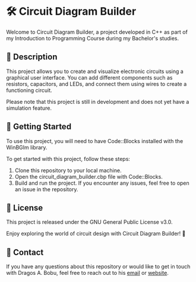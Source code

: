 # 🛠️ Circuit Diagram Builder
Welcome to Circuit Diagram Builder, a project developed in C++ as part of my Introduction to Programming Course during my Bachelor's studies.

## 📁 Description
This project allows you to create and visualize electronic circuits using a graphical user interface. You can add different components such as resistors, capacitors, and LEDs, and connect them using wires to create a functioning circuit.

Please note that this project is still in development and does not yet have a simulation feature.

## 🚀 Getting Started
To use this project, you will need to have Code::Blocks installed with the WinBGIm library.

To get started with this project, follow these steps:

1. Clone this repository to your local machine.
2. Open the circuit_diagram_builder.cbp file with Code::Blocks.
3. Build and run the project.
If you encounter any issues, feel free to open an issue in the repository.

## 📝 License
This project is released under the GNU General Public License v3.0.

Enjoy exploring the world of circuit design with Circuit Diagram Builder! 🚀

## 🤝 Contact
If you have any questions about this repository or would like to get in touch with Dragos A. Bobu, feel free to reach out to his [email](mailto:bobudragos0@gmail.com?subject=[GitHub]CircuitDiagram%20Interest) or [website](https://bobudragos.github.io/).
